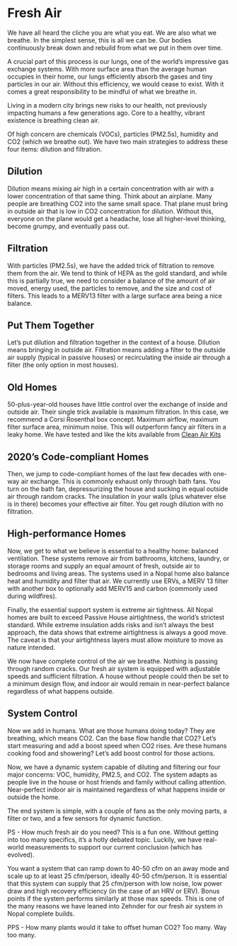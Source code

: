 # Fresh Air

We have all heard the cliche you are what you eat.  We are also what we breathe.  In the simplest sense, this is all we can be.  Our bodies continuously break down and rebuild from what we put in them over time.

A crucial part of this process is our lungs, one of the world’s impressive gas exchange systems.  With more surface area than the average human occupies in their home, our lungs efficiently absorb the gases and tiny particles in our air.  Without this efficiency, we would cease to exist.  With it comes a great responsibility to be mindful of what we breathe in.

Living in a modern city brings new risks to our health, not previously impacting humans a few generations ago.  Core to a healthy, vibrant existence is breathing clean air.

Of high concern are chemicals (VOCs), particles (PM2.5s), humidity and CO2 (which we breathe out).  We have two main strategies to address these four items: dilution and filtration.

## Dilution

Dilution means mixing air high in a certain concentration with air with a lower concentration of that same thing.  Think about an airplane.  Many people are breathing CO2 into the same small space.  That plane must bring in outside air that is low in CO2 concentration for dilution.  Without this, everyone on the plane would get a headache, lose all higher-level thinking, become grumpy, and eventually pass out.

## Filtration

With particles (PM2.5s), we have the added trick of filtration to remove them from the air.  We tend to think of HEPA as the gold standard, and while this is partially true, we need to consider a balance of the amount of air moved, energy used, the particles to remove, and the size and cost of filters.  This leads to a MERV13 filter with a large surface area being a nice balance.

## Put Them Together

Let’s put dilution and filtration together in the context of a house.  Dilution means bringing in outside air.  Filtration means adding a filter to the outside air supply (typical in passive houses) or recirculating the inside air through a filter (the only option in most houses).

## Old Homes

50-plus-year-old houses have little control over the exchange of inside and outside air.  Their single trick available is maximum filtration.  In this case, we recommend a Corsi Rosenthal box concept. Maximum airflow, maximum filter surface area, minimum noise.  This will outperform fancy air filters in a leaky home.  We have tested and like the kits available from [Clean Air Kits](https://www.cleanairkits.com/)

## 2020’s Code-compliant Homes

Then, we jump to code-compliant homes of the last few decades with one-way air exchange.  This is commonly exhaust only through bath fans.  You turn on the bath fan, depressurizing the house and sucking in equal outside air through random cracks.  The insulation in your walls (plus whatever else is in there) becomes your effective air filter.  You get rough dilution with no filtration.

## High-performance Homes

Now, we get to what we believe is essential to a healthy home: balanced ventilation.  These systems remove air from bathrooms, kitchens, laundry, or storage rooms and supply an equal amount of fresh, outside air to bedrooms and living areas.  The systems used in a Nopal home also balance heat and humidity and filter that air.  We currently use ERVs, a MERV 13 filter with another box to optionally add MERV15 and carbon (commonly used during wildfires).

Finally, the essential support system is extreme air tightness.  All Nopal homes are built to exceed Passive House airtightness, the world’s strictest standard.  While extreme insulation adds risks and isn’t always the best approach, the data shows that extreme airtightness is always a good move.  The caveat is that your airtightness layers must allow moisture to move as nature intended.

We now have complete control of the air we breathe.  Nothing is passing through random cracks.  Our fresh air system is equipped with adjustable speeds and sufficient filtration.  A house without people could then be set to a minimum design flow, and indoor air would remain in near-perfect balance regardless of what happens outside.

## System Control

Now we add in humans.  What are those humans doing today?  They are breathing, which means CO2.  Can the base flow handle that CO2?  Let’s start measuring and add a boost speed when CO2 rises.  Are these humans cooking food and showering?  Let’s add boost control for those actions.

Now, we have a dynamic system capable of diluting and filtering our four major concerns: VOC, humidity, PM2.5, and CO2.  The system adapts as people live in the house or host friends and family without calling attention.  Near-perfect indoor air is maintained regardless of what happens inside or outside the home.

The end system is simple, with a couple of fans as the only moving parts, a filter or two, and a few sensors for dynamic function.


PS - How much fresh air do you need?  This is a fun one.  Without getting into too many specifics, it’s a hotly debated topic.  Luckily, we have real-world measurements to support our current conclusion (which has evolved).

You want a system that can ramp down to 40-50 cfm on an away mode and scale up to at least 25 cfm/person, ideally 40-50 cfm/person.  It is essential that this system can supply that 25 cfm/person with low noise, low power draw and high recovery efficiency (in the case of an HRV or ERV).  Bonus points if the system performs similarly at those max speeds.  This is one of the many reasons we have leaned into Zehnder for our fresh air system in Nopal complete builds.

PPS - How many plants would it take to offset human CO2? Too many.  Way too many.
